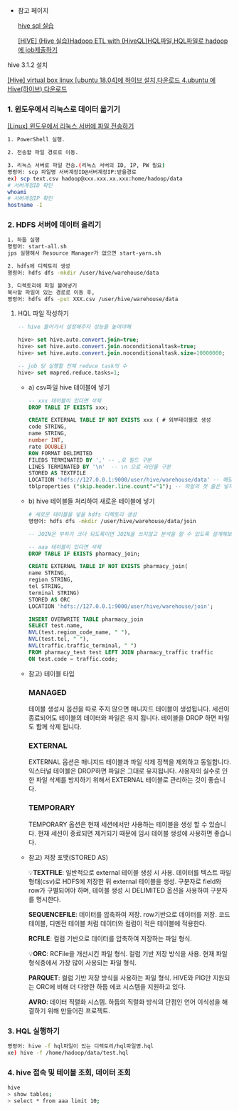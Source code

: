 - 참고 페이지
    
    [hive sql 실습](https://m.blog.naver.com/PostView.naver?blogId=1231jjong&logNo=222301609556&categoryNo=0&proxyReferer=)
    
    [[HIVE] (Hive 실습)Hadoop ETL with (HiveQL)HQL파일,HQL파일로 hadoop에 job제출하기](https://spidyweb.tistory.com/302)
    

hive 3.1.2 설치

[[Hive] virtual box linux [ubuntu 18.04]에 하이브 설치,다운로드 4.ubuntu 에 Hive(하이브) 다운로드](https://spidyweb.tistory.com/215)

### 1. 윈도우에서 리눅스로 데이터 옮기기

[[Linux] 윈도우에서 리눅스 서버에 파일 전송하기](https://baekh-93.tistory.com/50)

```bash
1. PowerShell 실행.

2. 전송할 파일 경로로 이동.

3. 리눅스 서버로 파일 전송.(리눅스 서버의 ID, IP, PW 필요)
명령어: scp 파일명 서버계정ID@서버계정IP:받을경로
ex) scp text.csv hadoop@xxx.xxx.xx.xxx:home/hadoop/data
# 서버계정ID 확인
whoami 
# 서버계정IP 확인
hostname -I 
```

### 2. HDFS 서버에 데이터 올리기

```bash
1. 하둡 실행
명령어: start-all.sh
jps 실행해서 Resource Manager가 없으면 start-yarn.sh

2. hdfs에 디렉토리 생성
명령어: hdfs dfs -mkdir /user/hive/warehouse/data

3. 디렉토리에 파일 붙여넣기
복사할 파일이 있는 경로로 이동 후,
명령어: hdfs dfs -put XXX.csv /user/hive/warehouse/data
```

1. HQL 파일 작성하기
    
    ```sql
    -- hive 들어가서 설정해주자 성능을 높여야해
    
    hive> set hive.auto.convert.join=true;
    hive> set hive.auto.convert.join.noconditionaltask=true;
    hive> set hive.auto.convert.join.noconditionaltask.size=10000000;
    
    -- job 당 실행할 전체 reduce task의 수
    hive> set mapred.reduce.tasks=1;
    ```
    
    - a) csv파일 hive 테이블에 넣기
        
        ```sql
        -- xxx 테이블이 있다면 삭제
        DROP TABLE IF EXISTS xxx;
        
        CREATE EXTERNAL TABLE IF NOT EXISTS xxx ( # 외부테이블로 생성
        code STRING,
        name STRING,
        number INT,
        rate DOUBLE)
        ROW FORMAT DELIMITED
        FILEDS TERMINATED BY ',' -- ,로 필드 구분
        LINES TERMINATED BY '\n'  -- \n 으로 라인을 구분
        STORED AS TEXTFILE
        LOCATION 'hdfs://127.0.0.1:9000/user/hive/warehouse/data' -- 해당 경로의 데이터를 테이블에 등록
        tblproperties ("skip.header.line.count"="1"); -- 파일의 첫 줄은 넣지 않는다
        ```
        
    - b) hive 테이블들 처리하여 새로운 테이블에 넣기
        
        ```bash
        # 새로운 테이블을 넣을 hdfs 디렉토리 생성
        명령어: hdfs dfs -mkdir /user/hive/warehouse/data/join
        ```
        
        ```sql
        -- JOIN은 부하가 크다 되도록이면 JOIN을 쓰지않고 분석을 할 수 있도록 설계해보자
        
        -- aaa 테이블이 있다면 삭제
        DROP TABLE IF EXISTS pharmacy_join;
        
        CREATE EXTERNAL TABLE IF NOT EXISTS pharmacy_join(
        name STRING,
        region STRING,
        tel STRING,
        terminal STRING)
        STORED AS ORC
        LOCATION 'hdfs://127.0.0.1:9000/user/hive/warehouse/join';
        
        INSERT OVERWRITE TABLE pharmacy_join
        SELECT test.name,
        NVL(test.region_code_name, " "),
        NVL(test.tel, " "),
        NVL(traffic.traffic_terminal, " ")
        FROM pharmacy_test test LEFT JOIN pharmacy_traffic traffic
        ON test.code = traffic.code;
        ```
        
    - 참고) 테이블 타입
        
        ### **MANAGED**
        
        테이블 생성시 옵션을 따로 주지 않으면 매니지드 테이블이 생성됩니다. 세션이 종료되어도 테이블의 데이터와 파일은 유지 됩니다. 테이블을 DROP 하면 파일도 함께 삭제 됩니다.
        
        ### **EXTERNAL**
        
        EXTERNAL 옵션은 매니지드 테이블과 파일 삭제 정책을 제외하고 동일합니다. 익스터널 테이블은 DROP하면 파일은 그대로 유지됩니다. 사용자의 실수로 인한 파일 삭제를 방지하기 위해서 EXTERNAL 테이블로 관리하는 것이 좋습니다.
        
        ### **TEMPORARY**
        
        TEMPORARY 옵션은 현재 세션에서만 사용하는 테이블을 생성 할 수 있습니다. 현재 세션이 종료되면 제거되기 때문에 임시 테이블 생성에 사용하면 좋습니다.
        
    - 참고) 저장 포맷(STORED AS)
        
        💡**TEXTFILE**: 일반적으로 external 테이블 생성 시 사용. 데이터를 텍스트 파일 형태(csv)로 HDFS에 저장한 뒤 external 테이블을 생성. 구분자로 field와 row가 구별되어야 하며, 테이블 생성 시 DELIMITED 옵션을 사용하여 구분자를 명시한다.
        
        **SEQUENCEFILE**: 데이터를 압축하여 저장. row기반으로 데이터를 저장. 코드 테이블, 디멘전 테이블 처럼 데이터와 컬럼이 적은 테이블에 적용한다.
        
        **RCFILE**: 컬럼 기반으로 데이터를 압축하여 저장하는 파일 형식. 
        
        💡**ORC**: RCFile을 개선시킨 파일 형식. 컬럼 기반 저장 방식을 사용. 현재 파일 형식중에서 가장 많이 사용되는 파일 형식.
        
        **PARQUET**: 컬럼 기반 저장 방식을 사용하는 파일 형식. HIVE와 PIG만 지원되는 ORC에 비해 더 다양한 하둡 에코 시스템을 지원하고 있다.
        
        **AVRO**: 데이터 직렬화 시스템. 하둡의 직렬화 방식의 단점인 언어 이식성을 해결하기 위해 만들어진 프로젝트.
        
    

### 3. HQL 실행하기

```bash
명령어: hive -f hql파일이 있는 디렉토리/hql파일명.hql
xe) hive -f /home/hadoop/data/test.hql
```

### 4. hive 접속 및 테이블 조회, 데이터 조회

```bash
hive
> show tables;
> select * from aaa limit 10;
```